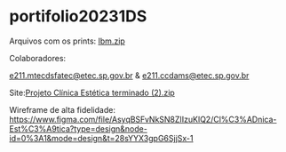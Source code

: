 # portifolio20231DS
Arquivos com os prints: [Ibm.zip](https://github.com/joaopedrosantanamotalol/portifolio20231DS/files/13198359/Ibm.zip)

Colaboradores:

e211.mtecdsfatec@etec.sp.gov.br &
e211.ccdams@etec.sp.gov.br

Site:[Projeto Clínica Estética terminado (2).zip](https://github.com/joaopedrosantanamotalol/portifolio20231DS/files/13198785/Projeto.Clinica.Estetica.terminado.2.zip)

Wireframe de alta fidelidade: https://www.figma.com/file/AsyqBSFvNkSN8ZIIzuKlQ2/Cl%C3%ADnica-Est%C3%A9tica?type=design&node-id=0%3A1&mode=design&t=28sYYX3gpG6SjjSx-1
